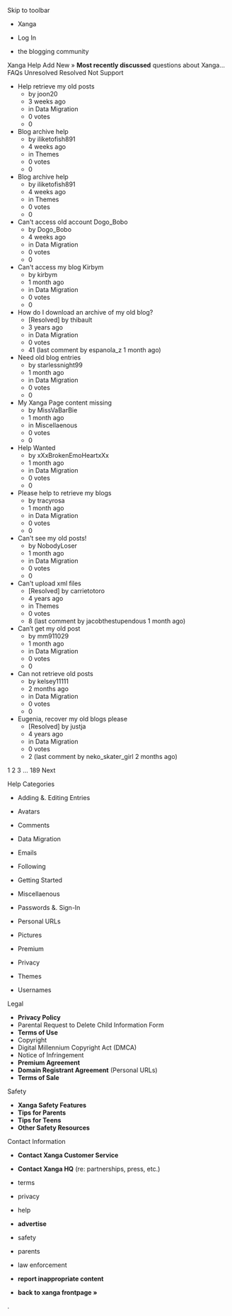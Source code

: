Skip to toolbar

*   Xanga

*   Log In

*   the blogging community

Xanga Help Add New » **Most recently discussed** questions about Xanga… FAQs Unresolved Resolved Not Support

*   Help retrieve my old posts
    *   by joon20
    *   3 weeks ago
    *   in Data Migration
    *   0 votes
    *   0
*   Blog archive help
    *   by iliketofish891
    *   4 weeks ago
    *   in Themes
    *   0 votes
    *   0
*   Blog archive help
    *   by iliketofish891
    *   4 weeks ago
    *   in Themes
    *   0 votes
    *   0
*   Can't access old account Dogo\_Bobo
    *   by Dogo\_Bobo
    *   4 weeks ago
    *   in Data Migration
    *   0 votes
    *   0
*   Can't access my blog Kirbym
    *   by kirbym
    *   1 month ago
    *   in Data Migration
    *   0 votes
    *   0
*   How do I download an archive of my old blog?
    *   \[Resolved\] by thibault
    *   3 years ago
    *   in Data Migration
    *   0 votes
    *   41 (last comment by espanola\_z 1 month ago)
*   Need old blog entries
    *   by starlessnight99
    *   1 month ago
    *   in Data Migration
    *   0 votes
    *   0
*   My Xanga Page content missing
    *   by MissVaBarBie
    *   1 month ago
    *   in Miscellaenous
    *   0 votes
    *   0
*   Help Wanted
    *   by xXxBrokenEmoHeartxXx
    *   1 month ago
    *   in Data Migration
    *   0 votes
    *   0
*   Please help to retrieve my blogs
    *   by tracyrosa
    *   1 month ago
    *   in Data Migration
    *   0 votes
    *   0
*   Can't see my old posts!
    *   by NobodyLoser
    *   1 month ago
    *   in Data Migration
    *   0 votes
    *   0
*   Can't upload xml files
    *   \[Resolved\] by carrietotoro
    *   4 years ago
    *   in Themes
    *   0 votes
    *   8 (last comment by jacobthestupendous 1 month ago)
*   Can’t get my old post
    *   by mm911029
    *   1 month ago
    *   in Data Migration
    *   0 votes
    *   0
*   Can not retrieve old posts
    *   by kelsey11111
    *   2 months ago
    *   in Data Migration
    *   0 votes
    *   0
*   Eugenia, recover my old blogs please
    *   \[Resolved\] by justja
    *   4 years ago
    *   in Data Migration
    *   0 votes
    *   2 (last comment by neko\_skater\_girl 2 months ago)

1 2 3 ... 189 Next

Help Categories

*   Adding &. Editing Entries
*   Avatars
*   Comments
*   Data Migration
*   Emails
*   Following
*   Getting Started
*   Miscellaenous

*   Passwords &. Sign-In
*   Personal URLs
*   Pictures
*   Premium
*   Privacy
*   Themes
*   Usernames

Legal

*   **Privacy Policy**
*   Parental Request to Delete Child Information Form
*   **Terms of Use**
*   Copyright
*   Digital Millennium Copyright Act (DMCA)
*   Notice of Infringement
*   **Premium Agreement**
*   **Domain Registrant Agreement** (Personal URLs)
*   **Terms of Sale**

Safety

*   **Xanga Safety Features**
*   **Tips for Parents**
*   **Tips for Teens**
*   **Other Safety Resources**

Contact Information

*   **Contact Xanga Customer Service**
*   **Contact Xanga HQ** (re: partnerships, press, etc.)

*   terms
*   privacy
*   help
*   **advertise**

*   safety
*   parents
*   law enforcement
*   **report inappropriate content**

*   **back to xanga frontpage »**

<img src="http://pixel.quantserve.com/pixel/p-87h-iNOVooym2.gif" style="display: none" height="1" width="1" alt="Quantcast"/>.